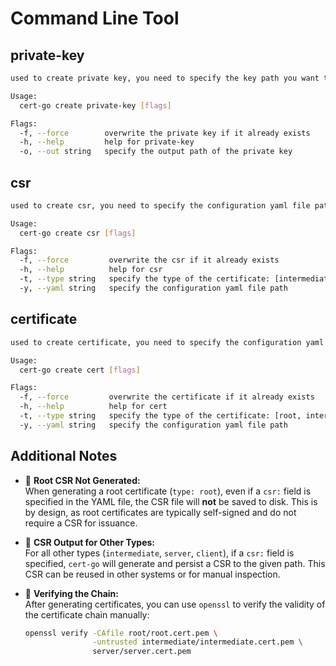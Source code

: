 # Command Line Tool

## private-key

```bash
used to create private key, you need to specify the key path you want to save

Usage:
  cert-go create private-key [flags]

Flags:
  -f, --force        overwrite the private key if it already exists
  -h, --help         help for private-key
  -o, --out string   specify the output path of the private key
```

## csr

```bash
used to create csr, you need to specify the configuration yaml file path

Usage:
  cert-go create csr [flags]

Flags:
  -f, --force         overwrite the csr if it already exists
  -h, --help          help for csr
  -t, --type string   specify the type of the certificate: [intermediate, server, client]
  -y, --yaml string   specify the configuration yaml file path
```

## certificate

```bash
used to create certificate, you need to specify the configuration yaml file path

Usage:
  cert-go create cert [flags]

Flags:
  -f, --force         overwrite the certificate if it already exists
  -h, --help          help for cert
  -t, --type string   specify the type of the certificate: [root, intermediate, server, client]
  -y, --yaml string   specify the configuration yaml file path
```
## Additional Notes

- 🔐 **Root CSR Not Generated:**  
  When generating a root certificate (`type: root`), even if a `csr:` field is specified in the YAML file, the CSR file will **not** be saved to disk. This is by design, as root certificates are typically self-signed and do not require a CSR for issuance.

- 📝 **CSR Output for Other Types:**  
  For all other types (`intermediate`, `server`, `client`), if a `csr:` field is specified, `cert-go` will generate and persist a CSR to the given path. This CSR can be reused in other systems or for manual inspection.

- 🧪 **Verifying the Chain:**  
  After generating certificates, you can use `openssl` to verify the validity of the certificate chain manually:

  ```bash
  openssl verify -CAfile root/root.cert.pem \
                 -untrusted intermediate/intermediate.cert.pem \
                 server/server.cert.pem
